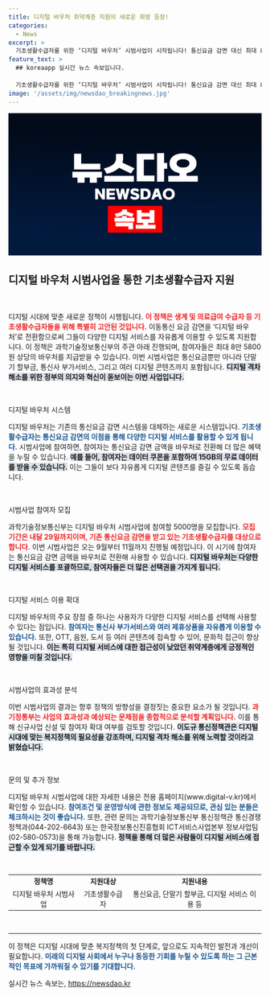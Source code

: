 ```yaml
---
title: 디지털 바우처 취약계층 지원의 새로운 희망 등장!
categories:
  - News
excerpt: >
  기초생활수급자를 위한 ‘디지털 바우처’ 시범사업이 시작됩니다! 통신요금 감면 대신 최대 8만5800원으로 디지털 기기 및 서비스 이용이 가능해집니다. 디지털 격차 해소에 한 걸음 더 나아가는 이번 프로젝트, 그 자세한 내용이 궁금하다면 클릭해 보세요!
feature_text: >
  ## koreaapp 실시간 뉴스 속보입니다.

  기초생활수급자를 위한 ‘디지털 바우처’ 시범사업이 시작됩니다! 통신요금 감면 대신 최대 8만5800원으로 디지털 기기 및 서비스 이용이 가능해집니다. 디지털 격차 해소에 한 걸음 더 나아가는 이번 프로젝트, 그 자세한 내용이 궁금하다면 클릭해 보세요!
image: '/assets/img/newsdao_breakingnews.jpg'
---
```


<p><img src="/assets/img/newsdao_breakingnews.jpg" alt="koreaapp 속보" /></p>

<h2 data-ke-size="size26">디지털 바우처 시범사업을 통한 기초생활수급자 지원</h2>

<p data-ke-size="size16">&nbsp;</p>

<p>디지털 시대에 맞춘 새로운 정책이 시행됩니다. <b><span style="color: #ee2323;">이 정책은 생계 및 의료급여 수급자 등 기초생활수급자들을 위해 특별히 고안된 것입니다.</span></b> 이동통신 요금 감면을 ‘디지털 바우처’로 전환함으로써 그들이 다양한 디지털 서비스를 자유롭게 이용할 수 있도록 지원합니다. 이 정책은 과학기술정보통신부의 주관 아래 진행되며, 참여자들은 최대 8만 5800원 상당의 바우처를 지급받을 수 있습니다. 이번 시범사업은 통신요금뿐만 아니라 단말기 할부금, 통신사 부가서비스, 그리고 여러 디지털 콘텐츠까지 포함됩니다. <b><span style="background-color: #21538527;">디지털 격차 해소를 위한 정부의 의지와 혁신이 돋보이는 이번 사업입니다.</span></b></p>

<p data-ke-size="size16">&nbsp;</p>

<p>디지털 바우처 시스템</p>

<p>디지털 바우처는 기존의 통신요금 감면 시스템을 대체하는 새로운 시스템입니다. <b><span style="color: #1a5490;">기초생활수급자는 통신요금 감면의 이점을 통해 다양한 디지털 서비스를 활용할 수 있게 됩니다.</span></b> 시범사업에 참여하면, 참여자는 통신요금 감면 금액을 바우처로 전환해 더 많은 혜택을 누릴 수 있습니다. <b><span style="background-color: #21538527;">예를 들어, 참여자는 데이터 쿠폰을 포함하여 15GB의 무료 데이터를 받을 수 있습니다.</span></b> 이는 그들이 보다 자유롭게 디지털 콘텐츠를 즐길 수 있도록 돕습니다. </p>

<p data-ke-size="size16">&nbsp;</p>

<p>시범사업 참여자 모집</p>

<p>과학기술정보통신부는 디지털 바우처 시범사업에 참여할 5000명을 모집합니다. <b><span style="color: #ee2323;">모집 기간은 내달 29일까지이며, 기존 통신요금 감면을 받고 있는 기초생활수급자를 대상으로 합니다.</span></b> 이번 시범사업은 오는 9월부터 11월까지 진행될 예정입니다. 이 시기에 참여자는 통신요금 감면 금액을 바우처로 전환해 사용할 수 있습니다. <b><span style="background-color: #21538527;">디지털 바우처는 다양한 디지털 서비스를 포괄하므로, 참여자들은 더 많은 선택권을 가지게 됩니다.</span></b> </p>

<p data-ke-size="size16">&nbsp;</p>

<p>디지털 서비스 이용 확대</p>

<p>디지털 바우처의 주요 장점 중 하나는 사용자가 다양한 디지털 서비스를 선택해 사용할 수 있다는 점입니다. <b><span style="color: #1a5490;">참여자는 통신사 부가서비스와 여러 제휴상품을 자유롭게 이용할 수 있습니다.</span></b> 또한, OTT, 음원, 도서 등 여러 콘텐츠에 접속할 수 있어, 문화적 접근이 향상될 것입니다. <b><span style="background-color: #21538527;">이는 특히 디지털 서비스에 대한 접근성이 낮았던 취약계층에게 긍정적인 영향을 미칠 것입니다.</span></b></p>

<p data-ke-size="size16">&nbsp;</p>

<p>시범사업의 효과성 분석</p>

<p>이번 시범사업의 결과는 향후 정책의 방향성을 결정짓는 중요한 요소가 될 것입니다. <b><span style="color: #ee2323;">과기정통부는 사업의 효과성과 예상되는 문제점을 종합적으로 분석할 계획입니다.</span></b> 이를 통해 신규사업 신설 및 참여자 확대 여부를 검토할 것입니다. <b><span style="background-color: #21538527;">이도규 통신정책관은 디지털 시대에 맞는 복지정책의 필요성을 강조하며, 디지털 격차 해소를 위해 노력할 것이라고 밝혔습니다.</span></b></p>

<p data-ke-size="size16">&nbsp;</p>

<p>문의 및 추가 정보</p>

<p>디지털 바우처 시범사업에 대한 자세한 내용은 전용 홈페이지(www.digital-v.kr)에서 확인할 수 있습니다. <b><span style="color: #1a5490;">참여조건 및 운영방식에 관한 정보도 제공되므로, 관심 있는 분들은 체크하시는 것이 좋습니다.</span></b> 또한, 관련 문의는 과학기술정보통신부 통신정책관 통신경쟁정책과(044-202-6643) 또는 한국정보통신진흥협회 ICT서비스사업본부 정보사업팀(02-580-0573)을 통해 가능합니다. <b><span style="background-color: #21538527;">정책을 통해 더 많은 사람들이 디지털 서비스에 접근할 수 있게 되기를 바랍니다.</span></b> </p>

<p data-ke-size="size16">&nbsp;</p>

<table style="width: 100%; border-collapse: collapse;">
    <tr>
        <td style="text-align: center; height: 17px;"><b>정책명</b></td>
        <td style="text-align: center; height: 17px;"><b>지원대상</b></td>
        <td style="text-align: center; height: 17px;"><b>지원내용</b></td>
    </tr>
    <tr>
        <td style="text-align: center; height: 17px;">디지털 바우처 시범사업</td>
        <td style="text-align: center; height: 17px;">기초생활수급자</td>
        <td style="text-align: center; height: 17px;">통신요금, 단말기 할부금, 디지털 서비스 이용 등</td>
    </tr>
</table>

<p data-ke-size="size16">&nbsp;</p>

<hr>

<p>이 정책은 디지털 시대에 맞춘 복지정책의 첫 단계로, 앞으로도 지속적인 발전과 개선이 필요합니다. <b><span style="color: #1a5490;">미래의 디지털 사회에서 누구나 동등한 기회를 누릴 수 있도록 하는 그 근본적인 목표에 가까워질 수 있기를 기대합니다.</span></b></p>
실시간 뉴스 속보는, <a href="https://newsdao.kr" rel="dofollow">https://newsdao.kr</a>


